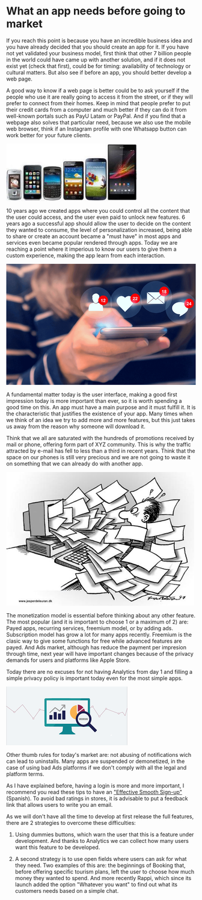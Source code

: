 <meta name="date" content="2020-12-24" />
<meta name="image" content="https://github.com/cjortegon/camiloortegon-public/raw/master/seo/app-checklist.png" />
<meta name="language" content="es" />
<meta name="tags" content="apps,playstore,appstore,emprendimiento,monetizacion,ads,freemium,legal" />

# What an app needs before going to market

If you reach this point is because you have an incredible business idea and you have already decided that you should create an app for it. If you have not yet validated your business model, first think that other 7 billion people in the world could have came up with another solution, and if it does not exist yet (check that first), could be for timing: availability of technology or cultural matters. But also see if before an app, you should better develop a web page.

A good way to know if a web page is better could be to ask yourself if the people who use it are really going to access it from the street, or if they will prefer to connect from their homes. Keep in mind that people prefer to put their credit cards from a computer and much better if they can do it from well-known portals such as PayU Latam or PayPal. And if you find that a webpage also solves that particular need, because we also use the mobile web browser, think if an Instagram profile with one Whatsapp button can work better for your future clients.

![;;](https://github.com/cjortegon/camiloortegon-public/raw/master/post/2019/media/smarthphone-evolution.jpg)

10 years ago we created apps where you could control all the content that the user could access, and the user even paid to unlock new features. 6 years ago a successful app should allow the user to decide on the content they wanted to consume, the level of personalization increased, being able to share or create an account became a "must have" in most apps and services even became popular rendered through apps. Today we are reaching a point where it imperious to know our users to give them a custom experience, making the app learn from each interaction.

![60;;](https://github.com/cjortegon/camiloortegon-public/raw/master/post/2019/media/social-interactions.png)

A fundamental matter today is the user interface, making a good first impression today is more important than ever, so it is worth spending a good time on this. An app must have a main purpose and it must fulfill it. It is the characteristic that justifies the existence of your app. Many times when we think of an idea we try to add more and more features, but this just takes us away from the reason why someone will download it.

Think that we all are saturated with the hundreds of promotions received by mail or phone, offering form part of XYZ community. This is why the traffic attracted by e-mail has fell to less than a third in recent years. Think that the space on our phones is still very precious and we are not going to waste it on something that we can already do with another app.

![;156;](https://github.com/cjortegon/camiloortegon-public/raw/master/post/2019/media/lots-of-email.jpg)

The monetization model is essential before thinking about any other feature. The most popular (and it is important to choose 1 or a maximum of 2) are: Payed apps, recurring services, freemium model, or by adding ads. Subscription model has grow a lot for many apps recently. Freemium is the clasic way to give some functions for free while advanced features are payed. And Ads market, although has reduce the payment per impresion through time, next year will have important changes because of the privacy demands for users and platforms like Apple Store.

Today there are no excuses for not having Analytics from day 1 and filling a simple privacy policy is important today even for the most simple apps.

![;156;](https://github.com/cjortegon/camiloortegon-public/raw/master/post/2019/media/analytics-small.png)

Other thumb rules for today's market are: not abusing of notifications wich can lead to uninstalls. Many apps are suspended or demonetized, in the case of using bad Ads platforms if we don't comply with all the legal and platform terms.

As I have explained before, having a login is more and more important, I recommend you read these tips to have an ["Effective Smooth Sign-up"](/blog/2019/cinco-consejos-para-tener-un-smooth-signup-efectivo) (Spanish). To avoid bad ratings in stores, it is advisable to put a feedback link that allows users to write you an email.

As we will don't have all the time to develop at first release the full features, there are 2 strategies to overcome these difficulties:

1. Using dummies buttons, which warn the user that this is a feature under development. And thanks to Analytics we can collect how many users want this feature to be developed.

2. A second strategy is to use open fields where users can ask for what they need. Two examples of this are: the beginnings of Booking that, before offering specific tourism plans, left the user to choose how much money they wanted to spend. And more recently Rappi, which since its launch added the option "Whatever you want" to find out what its customers needs based on a simple chat.
